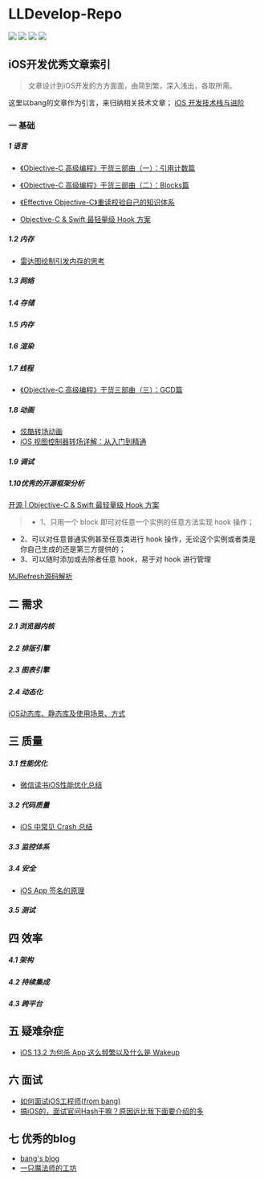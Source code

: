 # LLDevelop-Repo

</p>
<p align='left'>
<img src="http://githubbadges.com/star.svg?user=liuniuliuniu&repo=LLDevelop-Repo">
<img src="http://githubbadges.com/fork.svg?user=liuniuliuniu&repo=LLDevelop-Repo">
<img src="https://img.shields.io/badge/PR-welcome%20!-brightgreen.svg?colorA=a0cd34">
<img src="https://img.shields.io/packagist/l/doctrine/orm.svg">
</p>

## iOS开发优秀文章索引
> 文章设计到iOS开发的方方面面，由简到繁，深入浅出，各取所需。

这里以bang的文章作为引言，来归纳相关技术文章；
[iOS 开发技术栈与进阶](http://blog.cnbang.net/tech/3354/)

### 一 基础

##### 1 语言

- [《Objective-C 高级编程》干货三部曲（一）：引用计数篇](https://www.jianshu.com/p/9172ff9c8b5c)

- [《Objective-C 高级编程》干货三部曲（二）：Blocks篇](https://www.jianshu.com/p/f3ee592e57f5)
 
- [《Effective Objective-C》重读校验自己的知识体系](https://www.jianshu.com/p/17346f810af4)

- [Objective-C & Swift 最轻量级 Hook 方案](https://mp.weixin.qq.com/s/wxigL1Clem1dR8Nkt8LLMw)

##### 1.2 内存
- [雷达图绘制引发内存的思考](https://www.jianshu.com/p/c28881175173)

##### 1.3 网络

##### 1.4 存储

##### 1.5 内存

##### 1.6 渲染

##### 1.7  线程
- [《Objective-C 高级编程》干货三部曲（三）：GCD篇](https://www.jianshu.com/p/7e8739ca0dbc)

##### 1.8 动画
- [炫酷转场动画](https://www.jianshu.com/p/fbfbcb75dc4b)
- [iOS 视图控制器转场详解：从入门到精通](https://github.com/seedante/iOS-Note/wiki/ViewController-Transition)

##### 1.9 调试


##### 1.10优秀的开源框架分析

[开源 | Objective-C & Swift 最轻量级 Hook 方案](https://mp.weixin.qq.com/s/wxigL1Clem1dR8Nkt8LLMw)
> - 1、只用一个 block 即可对任意一个实例的任意方法实现 hook 操作；
- 2、可以对任意普通实例甚至任意类进行 hook 操作，无论这个实例或者类是你自己生成的还是第三方提供的；
- 3、可以随时添加或去除者任意 hook，易于对 hook 进行管理


[MJRefresh源码解析](https://www.jianshu.com/p/89ca6437c5e9)


## 二 需求

##### 2.1 浏览器内核

##### 2.2 排版引擎

##### 2.3 图表引擎

##### 2.4 动态化
[iOS动态库、静态库及使用场景、方式](https://www.jianshu.com/p/4e0fd0214152)


## 三 质量

##### 3.1 性能优化
- [微信读书iOS性能优化总结](https://wereadteam.github.io/2016/05/03/WeRead-Performance/)

##### 3.2 代码质量
- [iOS 中常见 Crash 总结](https://mp.weixin.qq.com/s/4mxo12CdxjTrPnIH7wfbsQ)

##### 3.3 监控体系

##### 3.4 安全
- [iOS App 签名的原理](http://blog.cnbang.net/tech/3386/)

##### 3.5 测试

## 四 效率

##### 4.1 架构

##### 4.2 持续集成

##### 4.3 跨平台

## 五 疑难杂症
- [iOS 13.2 为何杀 App 这么频繁以及什么是 Wakeup](https://imtx.me/archives/2809.html?nsukey=8Sd0QK3IbrZuNIjpLbeLgEb%2FQmm7Gi7ZuR3xnFf0fAkdNAqHN6Wpf35hDgrHG6GntpekYJLy70ZZEDjcuZ8Da28x%2Fs0FiR4t4ttQp6Sx2Wc6WOSlSLlNV6JZFJQ18RLc%2F9DIMNNJfGm00UrIvPfTx3seI1Igm8QM%2BstgftU9LUQr6jMY9MO5ofxgPYSnc7tJ)


## 六 面试
- [如何面试iOS工程师(from bang)](http://blog.cnbang.net/internet/3245/)
- [搞iOS的，面试官问Hash干嘛？原因远比我下面要介绍的多](http://www.cocoachina.com/cms/wap.php?action=article&id=26391)


## 七 优秀的blog
- [bang's blog](http://blog.cnbang.net/archives/)
- [一只魔法师的工坊](https://blog.ibireme.com/)